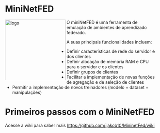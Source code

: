# MiniNetFED

<img align="left" src="https://github.com/jjakob10/wiki_test/blob/main/FED.svg" alt="logo" width="200"/>
O miniNetFED é uma ferramenta de emulação de ambientes de aprendizado federado.

A suas principais funcionalidades incluem:
* Definir características de rede do servidor e dos clientes
* Definir alocação de memória RAM e CPU para o servidor e os clientes
* Definir grupos de clientes
* Facilitar a implementação de novas funções de agregação e de seleção de clientes
* Permitir a implementação de novos treinadores (modelo + dataset + manipulações)

# Primeiros passos com o MiniNetFED

Acesse a wiki para saber mais
https://github.com/jjakob10/MininetFed/wiki
